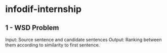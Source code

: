 # infodif-internship

## 1 - WSD Problem
Input: Source sentence and candidate sentences
Output: Ranking between them according to similarity to first sentence.